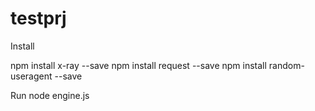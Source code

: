 # testprj

Install 

npm install x-ray --save
npm install request --save 
npm install random-useragent --save 


Run
node engine.js

